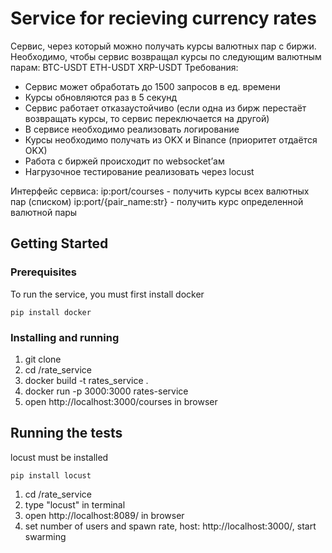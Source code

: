 # Service for recieving currency rates

Cервис, через который можно получать курсы валютных пар с биржи. Необходимо, чтобы сервис возвращал курсы по следующим валютным парам: BTC-USDT ETH-USDT XRP-USDT 
Требования: 
- Сервис может обработать до 1500 запросов в ед. времени 
- Курсы обновляются раз в 5 секунд 
- Сервис работает отказаустойчиво (если одна из бирж перестаёт возвращать курсы, то сервис переключается на другой) 
- В сервисе необходимо реализовать логирование 
- Курсы необходимо получать из OKX и Binance (приоритет отдаётся OKX) 
- Работа с биржей происходит по websocket’ам 
- Нагрузочное тестирование реализовать через locust 

Интерфейс сервиса: 
ip:port/courses - получить курсы всех валютных пар (списком) 
ip:port/{pair_name:str} - получить курс определенной валютной пары


## Getting Started

### Prerequisites

To run the service, you must first install docker
```
pip install docker
```

### Installing and running

1. git clone
2. cd /rate_service
3. docker build -t rates_service .
4. docker run -p 3000:3000 rates-service
5. open http://localhost:3000/courses in browser

## Running the tests

locust must be installed
```
pip install locust
```

1. cd /rate_service
2. type "locust" in terminal
3. open http://localhost:8089/ in browser
4. set number of users and spawn rate, host: http://localhost:3000/, start swarming